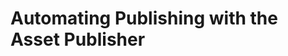 # Automating Publishing with the Asset Publisher

<!-- <div class="ahead">
<h4>Exercise Goals</h4>
<ul>
    <li>Create an automated self-publishing page using the Asset Publisher</li>
    <li>Create a Display Page using imported Page Fragments</li>
    <li>Map Web Content fields to the Display Page</li>
    <li>Add Web Content to be displayed via the Display Page</li>
</ul>
</div>

## Create a What's New Page for Livingstone Life

1. **Open** the _Menu_.
* **Click** the _Site Selector_ in the _Site Administration_ panel.
* **Click** the _My Sites_ tab.
* **Choose** the _Livingstone Life_ site.
* **Go to** _`Site Builder → Pages`_ in the _Site Administration_ panel.
* **Click** the _Add_ button.
* **Click** _Global Templates_ in the sidebar.
* **Choose** _Asset Publisher Page_.
* **Type** `What's New` for the _Name_.
* **Click** the _Add_ button.

<img src="../images/livingstone-life-new.png" style="max-height:27%;" />

## Configure the Asset Publisher

1. **Click** _Go to Site_ in the _Site Administration_ panel.
* **Click** the _What's New_ page in the _Navigation Menu_.
* **Click** the _Configure Page_ icon in the top right corner.
	- This is the icon that looks like a gear.
* **Click** to slide the _Inherit Changes_ slider from _YES_ to _NO_.
* **Click** _Save_.
* **Click** the _Options_ icon above the _Asset Publisher_.
* **Click** on _Configuration_.
* **Expand** the _Source_ section.
* **Choose** _Blogs Entry_ in the drop-down field.
* **Expand** the _Ordering_ section.
* **Choose** _Publish Date_ in the _Order by_ drop-down field.
* **Click** the _Save_ button.
* **Close** the pop-up.
* **Click** the title _Asset Publisher_.
    - This should display a text box where you can change the title of the Asset Publisher.
* **Type** `Recently Published`.
* **Click** the checkmark to save your change.

<img src="../images/asset-publisher-configured.png" style="max-height:24%;" />

## Import a Page Fragment for the Display Page

1. **Open** the _Menu_.
* **Click** the _Site Selector_ in the _Site Administration_ panel.
* **Click** the _My Sites_ tab.
* **Choose** the _Livingstone Hotels & Resorts_ site.
* **Go to** _`Site Builder → Page Fragments`_ in the _Site Administration_ panel.
* **Click** the _Options_ icon next to Collections on the left.
* **Choose** _Import_.
* **Click** _Browse/Choose File_.
* **Choose** the `display-page-fragment.zip` file from your Course Module exercises folder.
* **Click** _Import_.
* **Close** the pop-up.

<img src="../images/imported-display-page.png" style="max-height:20%;" />

## Create a Display Page

1. **Go to** _`Site Builder → Pages`_ in the _Site Administration_ panel.
* **Click** on the _Display Page Templates_ tab.
* **Click** the _Add_ button.
* **Type** `News Content` for the _Name_.
* **Choose** _Web Content Article_ for the _Content Type_ drop-down.
* **Choose** _News_ for the _Subtype_ drop-down.
    * If you see two News options, click the top one.
* **Click** _Save_.
* **Open** the _Display Page Fragments_.
* **Click** to add the _News Fragment_ Fragment from the _Display Page Fragments_ collection.

<img src="../images/news-fragment.png" style="max-height:20%;" />

## Map Web Content Fields to the Fragment

1. **Click** on _Map Article Title Here_.
* **Click** _Map_.
* **Choose** the _Article Title_ mapping field.
* **Click** on _Map Byline Here_.
* **Click** _Map_.
* **Choose** the _Byline_ mapping field.
* **Click** on _Map Posted On Date Here_.
* **Click** _Map_.
* **Choose** the _Posted On_ mapping field.

<img src="../images/mapped-title.png" style="max-height:33%;" />

## Map Remaining Fields to the Fragment

1. **Click** on _Map Image Here_.
* **Click** _Map_.
* **Choose** the _Story Image_ mapping field.
* **Click** on _Map Lead Here_.
* **Click** _Map_.
* **Choose** the _Lead_ mapping field.
* **Click** on _Map Content Here_.
* **Click** _Map_.
* **Choose** the _Content_ mapping field.
* **Click** _Publish_.
  * Before we add our Web Content, let's make sure our new Display Page is the default display for any Web Content created with the News Structure.
* **Click** _`Options → Mark as Default`_ for the _News Content_ Display Page.

<img src="../images/news-display.png" style="max-height:25%;" />

## Add New Web Content

Finally, let's create some new Web Content to test out our Display Page.
1. **Open** the _Menu_.
* **Go to** _`Content & Data → Web Content`_ in the _Site Administration_ panel.
* **Click** _`Add → News`_.
    * Choose the top option if you see two.
* **Type** `New GM driven by desire to bring hotel back to its roots` in both the _Title_ and _Article Title_ fields.
* **Type** `Natalia Michaels` in the _Byline_ field.
* **Choose** today's date in the _Posted on_ field.
* **Click** _Select_ under the _Story Image_ field.
* **Click** _Select File_.
* **Choose** the `lounge.jpg` file from your Course Module exercises folder.
* **Click** _Add_.
* **Type** `Dan Torrance is bringing fresh ideas to hotel management` in the _Lead_ field.
* **Open** the `news-text.txt` file from your Course Module exercises folder.
* **Copy** the contents of the file.
* **Paste** the contents into the _Content_ field.
* **Click** _Publish_.

<img src="../images/new-web-content.png" style="max-height:30%;" />

## View the Display Page

1. **Click** _Go to Site_ in the _Site Administration_ panel.
* **Click** on the _Hotels & Resorts_ page.
* **Click** the _Add_ icon to open the _Add_ panel.
* **Expand** the _`Widgets → Highlighted`_ section.
* **Click** to add an _Asset Publisher_ to the bottom of the page.
* **Click** on the _New GM driven..._ link displayed in the _Asset Publisher_.

<img src="../images/asset-displayed.png" style="max-height:40%;" />

---

## Bonus Exercises

1. Create a second Display Page using any existing Page Fragments. Use the 4 Image Structure we imported in the first exercise.
2. Create new Web Content using the 4 Image Structure and view the mapped Web Content in your custom Display Page.

 -->
